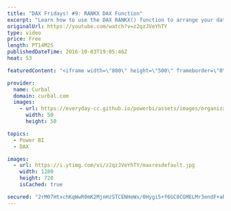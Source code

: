 ```yaml
---
title: "DAX Fridays! #9: RANKX DAX Function"
excerpt: "Learn how to use the DAX RANKX() function to arrange your data based on criteria that you specify.  Keynotes: 00:00 Intro 03:00 Rankx on categories 03:17 Rankx ascending or descending 03:35 Rankx with allselected  05:28 Rank with blanks 05:28 07:26 Rank on products 07:26 10:50  Rank with column 10:50"
originalUrl: https://youtube.com/watch?v=z2qzJVeYhTY
type: video
price: Free
length: PT14M2S
publishedDateTime: 2016-10-03T19:05:46Z
heat: 53

featuredContent: "<iframe width=\"800\" height=\"500\" frameborder=\"0\" src=\"https://www.youtube.com/embed/z2qzJVeYhTY\" allow=\"accelerometer; autoplay; encrypted-media; gyroscope; picture-in-picture\" allowfullscreen></iframe>"

provider:
  name: Curbal
  domain: curbal.com
  images:
    - url: https://everyday-cc.github.io/powerbi/assets/images/organizations/curbal.com-50x50.jpg
      width: 50
      height: 50

topics:
  - Power BI
  - DAX

images:
  - url: https://i.ytimg.com/vi/z2qzJVeYhTY/maxresdefault.jpg
    width: 1280
    height: 720
    isCached: true

secured: "2rM07HtxchKqWwR0mK2MjnHzSTCENHeWx/0Hygi5+f6GC8CGMELMr3endF+aRe//aGdrl91qSKODh0ugsvIPxTH57L4a3M4ZpgyuFobVOp+Bfb6qT2S99oaMdhVWshyJv2YbSva6b6P9gRSbd3rXsoEk/RinXG+KOS7lEbGJVc/Q6jBidnVKS9TkRjf0+qFMq7gbTPx3ERnGllqRvOJHpkcRcUHXk4dFbSc9dCEt0H+58WeegiiXkXd29FG9ZnR+MCJ8fRh1TwXHnj6d9fyU6WtV8sUwVkPPbYhc15tfimD6h9yzvcQIwcyEHhq/yzoWDKyo6qt/iIkufQnerlSPd8zFJpDizq7tUsHeEYsY0cw59qjdZIOkqChiI5GtM8YtQD6b4mpF+3p9xIcFru/kNYgh6vnfN2IWWiHvAp0Hdg0=;mNV27fVeE/YDx3iVuGPwFQ=="
---
```


